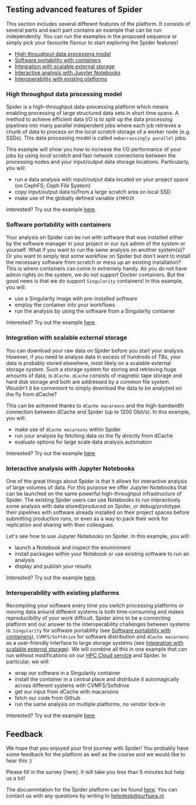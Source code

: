 ## Testing advanced features of Spider
This section includes several different features of the platform. It consists of several parts and each part contains an example that can be run independently. You can run the examples in the proposed sequence or simply pick your favourite flavour to start exploring the Spider features!

  * [High throughput data processing model](#high-throughput-data-processing-model)
  * [Software portability with containers](#software-portability-with-containers)
  * [Integration with scalable external storage](#integration-with-scalable-external-storage)
  * [Interactive analysis with Jupyter Notebooks](#interactive-analysis-with-jupyter-notebooks)
  * [Interoperability with existing platforms](#interoperability-with-existing-platforms)

### High throughput data processing model

Spider is a high-throughput data-processing platform which means enabling processing of large structured data sets in short time spans. A method to achieve efficient data I/O is to split up the data processing pipelines into many parallel independent jobs where each job retrieves a chunk of data to process on the *local scratch* storage of a worker node (e.g. SSDs). This data processing model is called `embarrassingly parallel` jobs.

This example will show you how to increase the I/O performance of your jobs by using  *local scratch* and fast network connections between the processing nodes and your input/output data storage locations. Particularly, you will:

- run a data analysis with input/output data located on your project space (on CephFS; Ceph File System)
- copy input/output data to/from a large scratch area on local SSD
- make use of the globally defined variable `$TMPDIR`

Interested? Try out the example [here](tmpdir-usage.md).

### Software portability with containers

Your analysis on Spider can be run with software that was installed either by the software manager in your project or our sys admin of the system or yourself. What if you want to run the same analysis on another system(s)? Or you want to simply test some workflow on Spider but don't want to install the necessary software from scratch or mess up an existing installation? This is where containers can come in extremely handy. As you do not have admin rights on the system, we do not support Docker containers. But the good news is that we do support `Singularity` containers! In this example, you will:

- use a Singularity image with pre-installed software
- employ the container into your workflows
- run the analysis by using the software from a Singularity container

Interested? Try out the example [here](singularity-usage.md).

### Integration with scalable external storage

You can download your raw data on Spider before you start your analysis. However, if you need to analyse data in excess of hundreds of TBs, your data is probably stored elsewhere, most likely on a scalable external storage system. Such a storage system for storing and retrieving huge amounts of data, is `dCache`. `dCache` consists of magnetic tape storage and hard disk storage and both are addressed by a common file system. Wouldn't it be convenient to simply download the data to be analyzed on the fly from dCache? 

This can be achieved thanks to `dCache macaroons` and the high-bandwidth connection between dCache and Spider (up to 1200 Gbit/s). In this example, you will:

- make use of `dCache macaroons` within Spider
- run your analysis by fetching data on the fly directly from dCache
- evaluate options for large scale data analysis automation

Interested? Try out the example [here](macaroons-usage.md).

### Interactive analysis with Jupyter Notebooks

One of the great things about Spider is that it allows for interactive analysis of large volumes of data. For this purpose we offer Jupyter Notebooks that can be launched on the same powerful high-throughput infrastructure of Spider. The existing Spider users can use Notebooks to run interactively some analysis with data stored/produced on Spider, or debug/prototype their pipelines with software already installed on their project spaces before submitting production runs, or even as a way to pack their work for replication and sharing with their colleagues. 

Let's see how to use Jupyter Notebooks on Spider. In this example, you will:

- launch a Notebook and inspect the environment
- install packages within your Notebook or use existing software to run an analysis
- display and publish your results

Interested? Try out the example [here](jupyter-usage.md).

### Interoperability with existing platforms

Recompiling your software every time you switch processing platforms or moving data around different systems is both time-consuming and makes reproducibility of your work difficult. Spider aims to be a connecting platform and our answer to the interoperability challenges between systems is: `Singularity` for software portability (see [Software portability with containers](#software-portability-with-containers)), `CVMFS/Softdrive` for software distribution and `dCache macaroons` as a user-friendly interface to large storage systems (see [Integration with scalable external storage](#integration-with-scalable-external-storage)). We will combine all this in one example that can run without modifications on our [HPC Cloud service](https://userinfo.surfsara.nl/systems/hpc-cloud) and Spider. In particular, we will:

- wrap our software in a Singularity container
- install the container in a central place and distribute it automagically across different systems with CVMFS/Softdrive
- get our input from dCache with macaroons 
- fetch our code from Github
- run the same analysis on multiple platforms, no vendor lock-in

Interested? Try out the example [here](cloud-usage.md).

## Feedback

We hope that you enjoyed your first journey with Spider! You probably have some feedback for the platform as well as the course and we would like to hear this :)

Please fill in the survey [here]. It will take you less than 5 minutes but help us a lot!

The docuemntation for the Spider platform can be found [here](http://doc.spider.surfsara.nl/en/latest/). You can contact us with any questions by writing to helpdesk@surfsara.nl.
